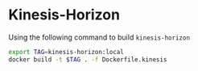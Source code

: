 # Kinesis-Horizon

Using the following command to build `kinesis-horizon`

```bash
export TAG=kinesis-horizon:local
docker build -t $TAG . -f Dockerfile.kinesis
```